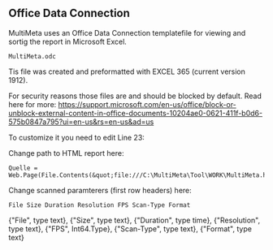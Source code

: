 ## Office Data Connection

MultiMeta uses an Office Data Connection templatefile for viewing and sortig the report in Microsoft Excel.
``` 
MultiMeta.odc
```

Tis file was created and preformatted with EXCEL 365 (current version 1912). 

For security reasons those files are and should be blocked by default.
Read here for more:
https://support.microsoft.com/en-us/office/block-or-unblock-external-content-in-office-documents-10204ae0-0621-411f-b0d6-575b0847a795?ui=en-us&rs=en-us&ad=us



To customize it you need to edit Line 23:
  
  
Change path to HTML report here:
```
Quelle = Web.Page(File.Contents(&quot;file:///C:\MultiMeta\Tool\WORK\MultiMeta.html&quot;)
```

Change scanned paramterers (first row headers) here:
```  
File Size Duration Resolution FPS Scan-Type Format  
```  
{&quot;File&quot;, type text}, {&quot;Size&quot;, type text}, {&quot;Duration&quot;, type time}, {&quot;Resolution&quot;, type text}, {&quot;FPS&quot;, Int64.Type}, {&quot;Scan-Type&quot;, type text}, {&quot;Format&quot;, type text}
```
